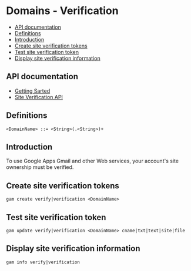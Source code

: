 # Domains - Verification
- [API documentation](#api-documentation)
- [Definitions](#definitions)
- [Introduction](#introduction)
- [Create site verification tokens](#create-site-verification-tokens)
- [Test site verification token](#test-site-verification-token)
- [Display site verification information](#display-site-verification-information)

## API documentation
* [Getting Sarted](https://developers.google.com/site-verification/v1/getting_started)
* [Site Verification API](https://developers.google.com/site-verification/v1)

## Definitions
```
<DomainName> ::= <String>(.<String>)+
```
## Introduction
To use Google Apps Gmail and other Web services, your account's site ownership must be verified.

## Create site verification tokens
```
gam create verify|verification <DomainName>
```
## Test site verification token
```
gam update verify|verification <DomainName> cname|txt|text|site|file
```
## Display site verification information
```
gam info verify|verification
```
